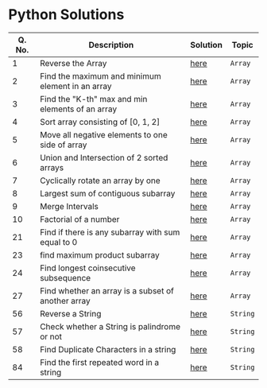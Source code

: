# Python Solutions

Q. No. | Description | Solution | Topic
------ | ----------- | -------- | -----
1 | Reverse the Array | [here](https://github.com/Anacoder1/450-DSA-Questions/blob/main/python/Array/reverse_array.py) | `Array`
2 | Find the maximum and minimum element in an array | [here](https://github.com/Anacoder1/450-DSA-Questions/blob/main/python/Array/min_max_elements_array.py) | `Array`
3 | Find the "K-th" max and min elements of an array | [here](https://github.com/Anacoder1/450-DSA-Questions/blob/main/python/Array/kth_min_max_elements.py) | `Array`
4 | Sort array consisting of [0, 1, 2] | [here](https://github.com/Anacoder1/450-DSA-Questions/blob/main/python/Array/sort_array.py) | `Array`
5 | Move all negative elements to one side of array | [here](https://github.com/Anacoder1/450-DSA-Questions/blob/main/python/Array/move_negatives.py) | `Array`
6 | Union and Intersection of 2 sorted arrays | [here](https://github.com/Anacoder1/450-DSA-Questions/blob/main/python/Array/array_union_intersection.py) | `Array`
7 | Cyclically rotate an array by one | [here](https://github.com/Anacoder1/450-DSA-Questions/blob/main/python/Array/cyclic_rotate.py) | `Array`
8 | Largest sum of contiguous subarray | [here](https://github.com/Anacoder1/450-DSA-Questions/blob/main/python/Array/largest_subarray_sum.py) | `Array`
9 | Merge Intervals | [here](https://github.com/Anacoder1/450-DSA-Questions/blob/main/python/Array/merge_intervals.py) | `Array`
10 | Factorial of a number | [here](https://github.com/Anacoder1/450-DSA-Questions/blob/main/python/Array/factorial.py) | `Array`
21 | Find if there is any subarray with sum equal to 0 | [here](https://github.com/ritik-kansal/450-DSA-Questions/blob/main/python/Array/21_subarray_with_sum0.py) | `Array`
23 | find maximum product subarray  | [here](https://github.com/ritik-kansal/450-DSA-Questions/blob/main/python/Array/23_maximum_product_subarray.py) | `Array`
24 | Find longest coinsecutive subsequence | [here](https://github.com/ritik-kansal/450-DSA-Questions/blob/main/python/Array/24_longest_consecutive_subsequence.py) | `Array`
27 | Find whether an array is a subset of another array | [here](https://github.com/ritik-kansal/450-DSA-Questions/blob/main/python/Array/27_subset_of_another_array.py) | `Array`
56 | Reverse a String | [here](https://github.com/Anacoder1/450-DSA-Questions/blob/main/python/String/Reverse_a_string.py) | `String`
57 | Check whether a String is palindrome or not | [here](https://github.com/mrpkdeveloper/450-DSA-Questions/blob/main/python/String/pallindromeString.py) | `String`
58 | Find Duplicate Characters in a string | [here](https://github.com/Anacoder1/450-DSA-Questions/blob/main/python/String/duplicates.py) | `String`
84 | Find the first repeated word in a string | [here](https://github.com/mrpkdeveloper/450-DSA-Questions/blob/main/python/String/count_frequency_characters.py) | `String`
